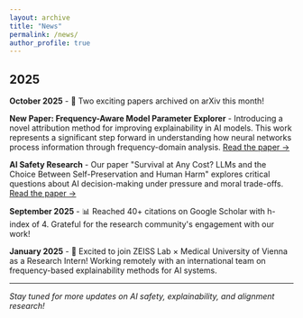 ```yaml
---
layout: archive
title: "News"
permalink: /news/
author_profile: true
---
```


## 2025

**October 2025** - 🎉 Two exciting papers archived on arXiv this month!

**New Paper: Frequency-Aware Model Parameter Explorer** - Introducing a novel attribution method for improving explainability in AI models. This work represents a significant step forward in understanding how neural networks process information through frequency-domain analysis. [Read the paper →](https://arxiv.org/abs/2510.03245v1)

**AI Safety Research** - Our paper "Survival at Any Cost? LLMs and the Choice Between Self-Preservation and Human Harm" explores critical questions about AI decision-making under pressure and moral trade-offs. [Read the paper →](https://arxiv.org/abs/2509.12190)

**September 2025** - 📊 Reached 40+ citations on Google Scholar with h-index of 4. Grateful for the research community's engagement with our work!

**January 2025** - 🚀 Excited to join ZEISS Lab × Medical University of Vienna as a Research Intern! Working remotely with an international team on frequency-based explainability methods for AI systems.


---

*Stay tuned for more updates on AI safety, explainability, and alignment research!*
